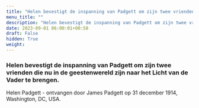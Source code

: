 ```yaml
---
title: "Helen bevestigt de inspanning van Padgett om zijn twee vrienden die nu in de geestenwereld zijn naar het Licht van de Vader te brengen."
menu_title: ""
description: "Helen bevestigt de inspanning van Padgett om zijn twee vrienden die nu in de geestenwereld zijn naar het Licht van de Vader te brengen."
date: 2023-09-01 06:00:01+00:58
draft: False
hidden: True
weight:
---
```

### Helen bevestigt de inspanning van Padgett om zijn twee vrienden die nu in de geestenwereld zijn naar het Licht van de Vader te brengen.

Helen Padgett - ontvangen door James Padgett op 31 december 1914, Washington, DC, USA.
